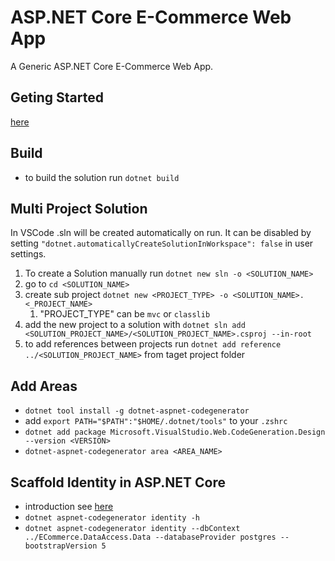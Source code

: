 # ASP.NET Core E-Commerce Web App
A Generic ASP.NET Core E-Commerce Web App.

## Geting Started
[here](https://learn.microsoft.com/en-us/aspnet/core/getting-started/)

## Build
* to build the solution run `dotnet build`

## Multi Project Solution
In VSCode .sln will be created automatically on run. It can be disabled by setting `"dotnet.automaticallyCreateSolutionInWorkspace": false` in user settings.

1. To create a Solution manually run `dotnet new sln -o <SOLUTION_NAME>`
2. go to `cd <SOLUTION_NAME>`
3. create sub project `dotnet new <PROJECT_TYPE> -o <SOLUTION_NAME>.<_PROJECT_NAME>`
   1. "PROJECT_TYPE" can be `mvc` or `classlib`
4. add the new project to a solution with `dotnet sln add <SOLUTION_PROJECT_NAME>/<SOLUTION_PROJECT_NAME>.csproj --in-root`
5. to add references between projects run `dotnet add reference ../<SOLUTION_PROJECT_NAME>` from taget project folder

## Add Areas
* `dotnet tool install -g dotnet-aspnet-codegenerator`
* add `export PATH="$PATH":"$HOME/.dotnet/tools"` to your `.zshrc`
* `dotnet add package Microsoft.VisualStudio.Web.CodeGeneration.Design --version <VERSION>`
* `dotnet-aspnet-codegenerator area <AREA_NAME>`

## Scaffold Identity in ASP.NET Core
* introduction see [here](https://learn.microsoft.com/en-us/aspnet/core/security/authentication/scaffold-identity?view=aspnetcore-8.0&tabs=netcore-cli)
* `dotnet aspnet-codegenerator identity -h`
* `dotnet aspnet-codegenerator identity --dbContext ../ECommerce.DataAccess.Data --databaseProvider postgres --bootstrapVersion 5`